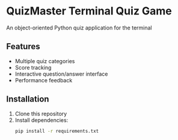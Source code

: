 # QuizMaster Terminal Quiz Game

An object-oriented Python quiz application for the terminal

## Features
- Multiple quiz categories
- Score tracking
- Interactive question/answer interface
- Performance feedback

## Installation
1. Clone this repository
2. Install dependencies:
   ```bash
   pip install -r requirements.txt